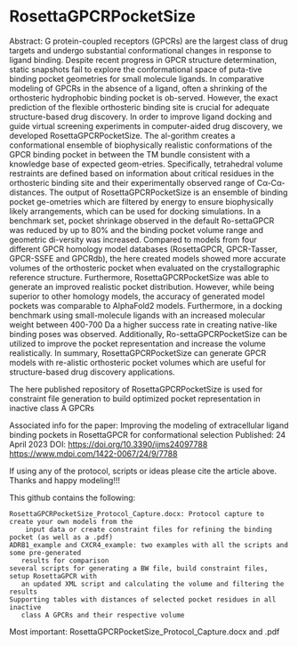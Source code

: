 # RosettaGPCRPocketSize

Abstract: G protein-coupled receptors (GPCRs) are the largest class of drug targets and undergo substantial conformational changes in response to ligand binding. Despite recent progress in GPCR structure determination, static snapshots fail to explore the conformational space of puta-tive binding pocket geometries for small molecule ligands. In comparative modeling of GPCRs in the absence of a ligand, often a shrinking of the orthosteric hydrophobic binding pocket is ob-served. However, the exact prediction of the flexible orthosteric binding site is crucial for adequate structure-based drug discovery. In order to improve ligand docking and guide virtual screening experiments in computer-aided drug discovery, we developed RosettaGPCRPocketSize. The al-gorithm creates a conformational ensemble of biophysically realistic conformations of the GPCR binding pocket in between the TM bundle consistent with a knowledge base of expected geom-etries. Specifically, tetrahedral volume restraints are defined based on information about critical residues in the orthosteric binding site and their experimentally observed range of Cα-Cα-distances. The output of RosettaGPCRPocketSize is an ensemble of binding pocket ge-ometries which are filtered by energy to ensure biophysically likely arrangements, which can be used for docking simulations. In a benchmark set, pocket shrinkage observed in the default Ro-settaGPCR was reduced by up to 80% and the binding pocket volume range and geometric di-versity was increased. Compared to models from four different GPCR homology model databases (RosettaGPCR, GPCR-Tasser, GPCR-SSFE and GPCRdb), the here created models showed more accurate volumes of the orthosteric pocket when evaluated on the crystallographic reference structure. Furthermore, RosettaGPCRPocketSize was able to generate an improved realistic pocket distribution. However, while being superior to other homology models, the accuracy of generated model pockets was comparable to AlphaFold2 models. Furthermore, in a docking benchmark using small-molecule ligands with an increased molecular weight between 400-700 Da a higher success rate in creating native-like binding poses was observed. Additionally, Ro-settaGPCRPocketSize can be utilized to improve the pocket representation and increase the volume realistically. In summary, RosettaGPCRPocketSize can generate GPCR models with re-alistic orthosteric pocket volumes which are useful for structure-based drug discovery applications.

The here published repository of RosettaGPCRPocketSize is used for constraint file generation to build optimized pocket representation in inactive class A GPCRs
 
Associated info for the paper: Improving the modeling of extracellular ligand binding pockets in RosettaGPCR for conformational selection 
Published: 24 April 2023
DOI: https://doi.org/10.3390/ijms24097788
  https://www.mdpi.com/1422-0067/24/9/7788

If using any of the protocol, scripts or ideas please cite the article above. Thanks and happy modeling!!!

This github contains the following:

    RosettaGPCRPocketSize_Protocol_Capture.docx: Protocol capture to create your own models from the 
        input data or create constraint files for refining the binding pocket (as well as a .pdf)
    ADRB1_example and CXCR4_example: two examples with all the scripts and some pre-generated 
       results for comparison
    several scripts for generating a BW file, build constraint files, setup RosettaGPCR with 
       an updated XML script and calculating the volume and filtering the results
    Supporting tables with distances of selected pocket residues in all inactive
       class A GPCRs and their respective volume
     
Most important: RosettaGPCRPocketSize_Protocol_Capture.docx and .pdf
